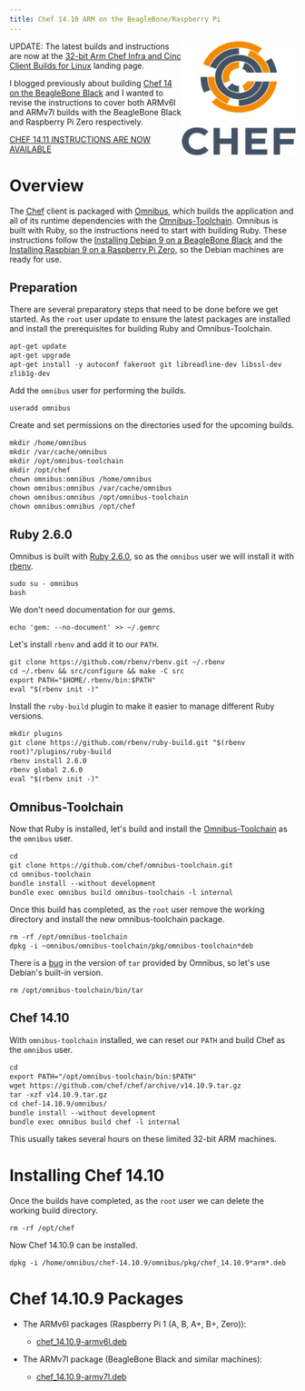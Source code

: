 ```yaml
---
title: Chef 14.10 ARM on the BeagleBone/Raspberry Pi
---
```


<a href="https://github.com/chef/chef"><img src="/assets/chef-logo.png" alt="Chef" width="200" height="200" align="right" /></a>

UPDATE: The latest builds and instructions are now at the [32-bit Arm Chef Infra and Cinc Client Builds for Linux](/arm/) landing page.

I blogged previously about building [Chef 14 on the BeagleBone Black](https://leastresistance.wordpress.com/2016/10/14/installing-debian-8-6-on-a-beaglebone-black/) and I wanted to revise the instructions to cover both ARMv6l and ARMv7l builds with the BeagleBone Black and Raspberry Pi Zero respectively.

[CHEF 14.11 INSTRUCTIONS ARE NOW AVAILABLE](/2019/03/08/chef-14-on-arm)

# Overview

The [Chef](github.com/chef/chef) client is packaged with [Omnibus](http://github.com/chef/omnibus), which builds the application and all of its runtime dependencies with the [Omnibus-Toolchain](http://github.com/chef/omnibus-toolchain). Omnibus is built with Ruby, so the instructions need to start with building Ruby. These instructions follow the [Installing Debian 9 on a BeagleBone Black](/2019/01/29/installing-debian-9-7-on-a-beaglebone-black) and the [Installing Raspbian 9 on a Raspberry Pi Zero](/2019/01/30/installing-raspbian-9-6-on-a-raspberry-pi-zero), so the Debian machines are ready for use.

## Preparation

There are several preparatory steps that need to be done before we get started.
As the `root` user update to ensure the latest packages are installed and install the prerequisites for building Ruby and Omnibus-Toolchain.

    apt-get update
    apt-get upgrade
    apt-get install -y autoconf fakeroot git libreadline-dev libssl-dev zlib1g-dev

Add the `omnibus` user for performing the builds.

    useradd omnibus

Create and set permissions on the directories used for the upcoming builds.

    mkdir /home/omnibus
    mkdir /var/cache/omnibus
    mkdir /opt/omnibus-toolchain
    mkdir /opt/chef
    chown omnibus:omnibus /home/omnibus
    chown omnibus:omnibus /var/cache/omnibus
    chown omnibus:omnibus /opt/omnibus-toolchain
    chown omnibus:omnibus /opt/chef

## Ruby 2.6.0

Omnibus is built with <a href="https://www.ruby-lang.org/en/downloads/">Ruby 2.6.0</a>, so as the `omnibus` user we will install it with [rbenv](https://github.com/rbenv).

    sudo su - omnibus
    bash

We don't need documentation for our gems.

    echo 'gem: --no-document' >> ~/.gemrc

Let's install `rbenv` and add it to our `PATH`.

    git clone https://github.com/rbenv/rbenv.git ~/.rbenv
    cd ~/.rbenv && src/configure && make -C src
    export PATH="$HOME/.rbenv/bin:$PATH"
    eval "$(rbenv init -)"

Install the `ruby-build` plugin to make it easier to manage different Ruby versions.

    mkdir plugins
    git clone https://github.com/rbenv/ruby-build.git "$(rbenv root)"/plugins/ruby-build
    rbenv install 2.6.0
    rbenv global 2.6.0
    eval "$(rbenv init -)"

## Omnibus-Toolchain

Now that Ruby is installed, let's build and install the [Omnibus-Toolchain](https://github.com/chef/omnibus-toolchain) as the `omnibus` user.

    cd
    git clone https://github.com/chef/omnibus-toolchain.git
    cd omnibus-toolchain
    bundle install --without development
    bundle exec omnibus build omnibus-toolchain -l internal

Once this build has completed, as the `root` user remove the working directory and install the new omnibus-toolchain package.

    rm -rf /opt/omnibus-toolchain
    dpkg -i ~omnibus/omnibus-toolchain/pkg/omnibus-toolchain*deb

There is a [bug](https://github.com/chef/omnibus-toolchain/issues/73) in the version of `tar` provided by Omnibus, so let's use Debian's built-in version.

    rm /opt/omnibus-toolchain/bin/tar

## Chef 14.10

With `omnibus-toolchain` installed, we can reset our `PATH` and build Chef as the `omnibus` user.

    cd
    export PATH="/opt/omnibus-toolchain/bin:$PATH"
    wget https://github.com/chef/chef/archive/v14.10.9.tar.gz
    tar -xzf v14.10.9.tar.gz
    cd chef-14.10.9/omnibus/
    bundle install --without development
    bundle exec omnibus build chef -l internal

This usually takes several hours on these limited 32-bit ARM machines.

# Installing Chef 14.10

Once the builds have completed, as the `root` user we can delete the working build directory.

    rm -rf /opt/chef

Now Chef 14.10.9 can be installed.

    dpkg -i /home/omnibus/chef-14.10.9/omnibus/pkg/chef_14.10.9*arm*.deb

# Chef 14.10.9 Packages

- The ARMv6l packages (Raspberry Pi 1 (A, B, A+, B+, Zero)):
  - [chef_14.10.9-armv6l.deb](https://www.dropbox.com/s/ckqx9ltawdld074/chef_14.10.9-armv6l.deb?dl=0)

- The ARMv7l package (BeagleBone Black and similar machines):
  - [chef_14.10.9-armv7l.deb](https://www.dropbox.com/s/pilackg3ttbhmta/chef_14.10.9-armv7l.deb?dl=0)
